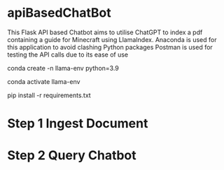 # apiBasedChatBot

 This Flask API based Chatbot aims to utilise ChatGPT to index a pdf containing a guide for Minecraft using LlamaIndex.
 Anaconda is used for this application to avoid clashing Python packages
 Postman is used for testing the API calls due to its ease of use

 conda create -n llama-env python=3.9

 conda activate llama-env

 pip install -r requirements.txt

 # Step 1 Ingest Document

 # Step 2 Query Chatbot